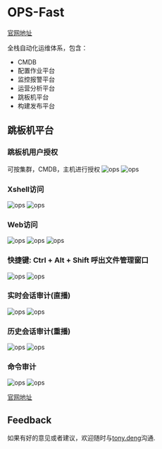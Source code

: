 # OPS-Fast

[官网地址][demo]

全栈自动化运维体系，包含：
 + CMDB
 + 配置作业平台
 + 监控报警平台
 + 运营分析平台
 + 跳板机平台
 + 构建发布平台
 
## 跳板机平台
### 跳板机用户授权
可按集群，CMDB，主机进行授权
![ops](../images/ops/grant_1.png)
![ops](../images/ops/grant_2.png)
### Xshell访问
![ops](../images/ops/xshell_1.png)
![ops](../images/ops/xshell_2.png)
### Web访问
![ops](../images/ops/web_1.png)
![ops](../images/ops/web_2.png)
![ops](../images/ops/web_3.png)
### 快捷键: Ctrl + Alt + Shift 呼出文件管理窗口
![ops](../images/ops/web_4.png)
![ops](../images/ops/web_5.png)
### 实时会话审计(直播)
![ops](../images/ops/live_1.png)
![ops](../images/ops/live_2.png)
### 历史会话审计(重播)
![ops](../images/ops/replay_1.png)
![ops](../images/ops/replay_2.png)
### 命令审计
![ops](../images/ops/command_1.png)
![ops](../images/ops/command_2.png)

[官网地址][demo]

## Feedback

如果有好的意见或者建议，欢迎随时与[tony.deng][mail]沟通.

 [mail]: mailto:dz_005@163.com
 [demo]: http://ops.dengzhi.vip
